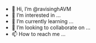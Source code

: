 - 👋 Hi, I’m @ravisinghAVM
- 👀 I’m interested in ...
- 🌱 I’m currently learning ...
- 💞️ I’m looking to collaborate on ...
- 📫 How to reach me ...

<!---
ravisinghAVM/ravisinghAVM is a ✨ special ✨ repository because its `README.md` (this file) appears on your GitHub profile.
You can click the Preview link to take a look at your changes.
--->

